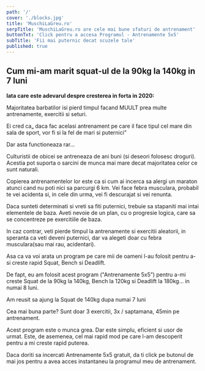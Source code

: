 ```yaml
---
path: '/'
cover: './blocks.jpg'
title: 'MuschiLaGreu.ro'
serpTitle: 'MuschiLaGreu.ro are cele mai bune sfaturi de antrenament'
buttonTxt: 'Click pentru a accesa Programul - Antrenamente 5x5'
subTitle: 'Fii mai puternic decat scuzele tale'
published: true
---
```


## Cum mi-am marit squat-ul de la 90kg la 140kg in 7 luni

**Iata care este adevarul despre cresterea in forta in 2020:**

Majoritatea barbatilor isi pierd timpul facand MUULT prea multe antrenamente, exercitii si seturi.

Ei cred ca„ daca fac acelasi antrenament pe care il face tipul cel mare din sala de sport, vor fi si la fel de mari si puternici”

Dar asta functioneaza rar...

Culturistii de obicei se antreneaza de ani buni (si deseori folosesc droguri). Acestia pot suporta o sarcini de munca mai mare decat majoritatea celor ce sunt naturali.

Copierea antrenamentelor lor este ca si cum ai incerca sa alergi un maraton atunci cand nu poti nici sa parcurgi 6 km. Vei face febra musculara, probabil te vei acidenta si, in cele din urma, vei fi descurajat si vei renunta.

Daca sunteti determinati si vreti sa fiti puternici, trebuie sa stapaniti mai intai elementele de baza. Aveti nevoie de un plan, cu o progresie logica, care sa se concentreze pe exercitiile de baza.

In caz contrar, veti pierde timpul la antrenamente si exercitii aleatorii, in speranta ca veti deveni puternici, dar va alegeti doar cu febra musculara(sau mai rau, acidentari).

Asa ca va voi arata un program pe care mii de oameni l-au folosit pentru a-si creste rapid Squat, Bench si Deadlift.

De fapt, eu am folosit acest program ("Antrenamente 5x5”) pentru a-mi creste Squat de la 90kg la 140kg, Bench la 120kg si Deadlift la 180kg… in numai 8 luni.

Am reusit sa ajung la Squat de 140kg dupa numai 7 luni

Cea mai buna parte? Sunt doar 3 exercitii, 3x / saptamana, 45min pe antrenament.

Acest program este o munca grea. Dar este simplu, eficient si usor de urmat. Este, de asemenea, cel mai rapid mod pe care l-am descoperit pentru a mi creste rapid puterea.

Daca doriti sa incercati Antrenamente 5x5 gratuit, da ti click pe butonul de mai jos pentru a avea acces instantaneu la programul meu de antrenament.
